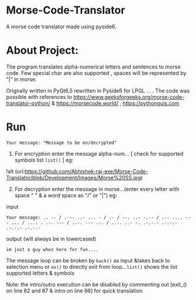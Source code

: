 # Morse-Code-Translator
 A morse code translator made using pyside6.

# About Project:

The program translates alpha-numerical letters and sentences to morse code.
Few special char are also supported , spaces will be represented by "|" in morse.

Orignally written in PyQt6,5 rewritten in Pyside6 for LPGL
.
.
.
The code was possible with references to https://www.geeksforgeeks.org/morse-code-translator-python/ & https://morsecode.world/ , https://pythonguis.com

# Run

```
Your message: "Message to be en/decrypted"
```
1) For encryption enter the message alpha-num... [ check for supported symbols list `list()` ]
eg:

!alt (url:https://github.com/Abhishek-raj-exe/Morse-Code-Translator/blob/Development/Images/Morse%20SS.jpg)

2) For decryption enter the message in morse...(enter every letter with space " " & a word space as "/" or "|")
eg:

input
```
Your message: .. -- / .--- ..- ... - / .- / --. ..- -.-- / .-- .... --- ... / .... . .-. --- / ..-. --- .-. / ..-. ..- -. .-.-.- .-.-.- .-.-.- .-.-.- 
```
output (will always be in lowercased)
```
im just a guy whos hero for fun....
```

The message loop can be broken by `back()` as input &takes back to selection menu or `ex()` to directly exit from loop...`list()` shows the list supported letters & symbols

Note: the intro/outro execution can be disabled by commenting out [exit_() on line 82 and 87 & intro on line 66] for quick translation
